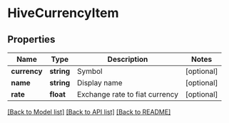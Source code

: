 # HiveCurrencyItem

## Properties
Name | Type | Description | Notes
------------ | ------------- | ------------- | -------------
**currency** | **string** | Symbol | [optional] 
**name** | **string** | Display name | [optional] 
**rate** | **float** | Exchange rate to fiat currency | [optional] 

[[Back to Model list]](../README.md#documentation-for-models) [[Back to API list]](../README.md#documentation-for-api-endpoints) [[Back to README]](../README.md)


